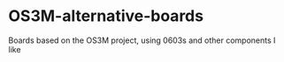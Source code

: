 # OS3M-alternative-boards
Boards based on the OS3M project, using 0603s and other components I like
